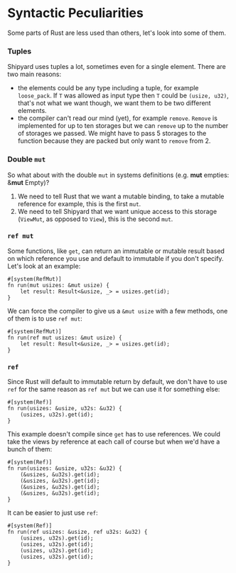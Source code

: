 # Syntactic Peculiarities

Some parts of Rust are less used than others, let's look into some of them.

### Tuples

Shipyard uses tuples a lot, sometimes even for a single element. There are two main reasons:
- the elements could be any type including a tuple, for example `loose_pack`. If `T` was allowed as input type then `T` could be `(usize, u32)`, that's not what we want though, we want them to be two different elements.
- the compiler can't read our mind (yet), for example `remove`. `Remove` is implemented for up to ten storages but we can `remove` up to the number of storages we passed. We might have to pass 5 storages to the function because they are packed but only want to `remove` from 2.

### Double `mut`

So what about with the double `mut` in systems definitions (e.g. **mut** empties: &**mut** Empty)?  

1. We need to tell Rust that we want a mutable binding, to take a mutable reference for example, this is the first `mut`.
2. We need to tell Shipyard that we want unique access to this storage (`ViewMut`, as opposed to `View`), this is the second `mut`.

### `ref mut`

Some functions, like `get`, can return an immutable or mutable result based on which reference you use and default to immutable if you don't specify.  
Let's look at an example:
```rust, noplaypen
#[system(RefMut)]
fn run(mut usizes: &mut usize) {
    let result: Result<&usize, _> = usizes.get(id);
}
```
We can force the compiler to give us a `&mut usize` with a few methods, one of them is to use `ref mut`:
```rust, noplaypen
#[system(RefMut)]
fn run(ref mut usizes: &mut usize) {
    let result: Result<&usize, _> = usizes.get(id);
}
```

### `ref`

Since Rust will default to immutable return by default, we don't have to use `ref` for the same reason as `ref mut` but we can use it for something else:
```rust, noplaypen
#[system(Ref)]
fn run(usizes: &usize, u32s: &u32) {
    (usizes, u32s).get(id);
}
```
This example doesn't compile since `get` has to use references. We could take the views by reference at each call of course but when we'd have a bunch of them:
```rust, noplaypen
#[system(Ref)]
fn run(usizes: &usize, u32s: &u32) {
    (&usizes, &u32s).get(id);
    (&usizes, &u32s).get(id);
    (&usizes, &u32s).get(id);
    (&usizes, &u32s).get(id);
}
```
It can be easier to just use `ref`:
```
#[system(Ref)]
fn run(ref usizes: &usize, ref u32s: &u32) {
    (usizes, u32s).get(id);
    (usizes, u32s).get(id);
    (usizes, u32s).get(id);
    (usizes, u32s).get(id);
}
```
